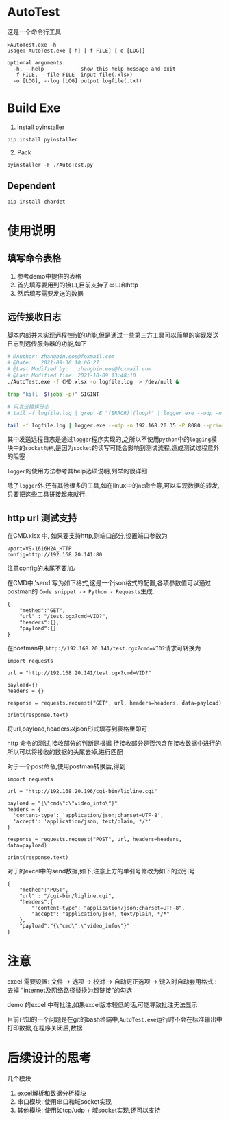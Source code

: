 # AutoTest

这是一个命令行工具
```
>AutoTest.exe -h
usage: AutoTest.exe [-h] [-f FILE] [-o [LOG]]

optional arguments:
  -h, --help            show this help message and exit
  -f FILE, --file FILE  input file(.xlsx)
  -o [LOG], --log [LOG] output logfile(.txt)
```
# Build Exe

1. install pyinstaller
```
pip install pyinstaller
```
2. Pack
```
pyinstaller -F ./AutoTest.py
```

## Dependent

```
pip install chardet
```
# 使用说明
## 填写命令表格
1. 参考demo中提供的表格
2. 首先填写要用到的接口,目前支持了串口和http
3. 然后填写需要发送的数据

## 远传接收日志
脚本内部并未实现远程控制的功能,但是通过一些第三方工具可以简单的实现发送日志到远传服务器的功能,如下
```bash
# @Author: zhangbin.eos@foxmail.com
# @Date:   2021-09-30 10:06:27
# @Last Modified by:   zhangbin.eos@foxmail.com
# @Last Modified time: 2021-10-09 13:48:10
./AutoTest.exe -f CMD.xlsx -o logfile.log  > /dev/null &

trap "kill  $(jobs -p)" SIGINT

# 只发送错误日志
# tail -f logfile.log | grep -E "(ERROR)|(loop)" | logger.exe --udp -n 192.168.20.35 -P 8080 --rfc5424 --prio-prefix

tail -f logfile.log | logger.exe --udp -n 192.168.20.35 -P 8080 --prio-prefix
```
其中发送远程日志是通过`logger`程序实现的,之所以不使用`python`中的`logging`模块中的`socket句柄`,是因为`socket`的读写可能会影响到测试流程,造成测试过程意外的阻塞

`logger`的使用方法参考其help选项说明,列举的很详细

除了`logger`外,还有其他很多的工具,如在linux中的`nc`命令等,可以实现数据的转发,只要把这些工具拼接起来就行.

## http url 测试支持
在CMD.xlsx 中, 如果要支持http,则端口部分,设置端口参数为
```
vport=VS-1616H2A_HTTP
config=http://192.168.20.141:80
```
注意config的末尾不要加`/`

在CMD中,'send'写为如下格式,这是一个json格式的配置,各项参数值可以通过postman的 `Code snippet -> Python - Requests`生成.
```
{
	"methed":"GET",
	"url" : "/test.cgx?cmd=VID?",
	"headers":{},
	"payload":{}
}
```
在postman中,`http://192.168.20.141/test.cgx?cmd=VID?`请求可转换为
```
import requests

url = "http://192.168.20.141/test.cgx?cmd=VID?"

payload={}
headers = {}

response = requests.request("GET", url, headers=headers, data=payload)

print(response.text)
```
将url,payload,headers以json形式填写到表格里即可

http 命令的测试,接收部分的判断是根据 待接收部分是否包含在接收数据中进行的.所以可以将接收的数据的头尾去掉,进行匹配

对于一个post命令,使用postman转换后,得到
```
import requests

url = "http://192.168.20.196/cgi-bin/ligline.cgi"

payload = "{\"cmd\":\"video_info\"}"
headers = {
  'content-type': 'application/json;charset=UTF-8',
  'accept': 'application/json, text/plain, */*'
}

response = requests.request("POST", url, headers=headers, data=payload)

print(response.text)

```
对于的excel中的send数据,如下,注意上方的单引号修改为如下的双引号
```
{
	"methed":"POST",
	"url" : "/cgi-bin/ligline.cgi",
	"headers":{
		"'content-type": "application/json;charset=UTF-8",
		"accept": "application/json, text/plain, */*"
	},
	"payload":"{\"cmd\":\"video_info\"}"
}

```
# 注意

excel 需要设置: 文件 -> 选项 -> 校对 -> 自动更正选项 -> 键入时自动套用格式 : 去掉 "internet及网络路径替换为超链接"的勾选

demo 的excel 中有批注,如果excel版本较低的话,可能导致批注无法显示

目前已知的一个问题是在git的bash终端中,`AutoTest.exe`运行时不会在标准输出中打印数据,在程序关闭后,数据

# 后续设计的思考

几个模块
1. excel解析和数据分析模块
2. 串口模块: 使用串口和域socket实现
3. 其他模块: 使用如tcp/udp + 域socket实现,还可以支持

